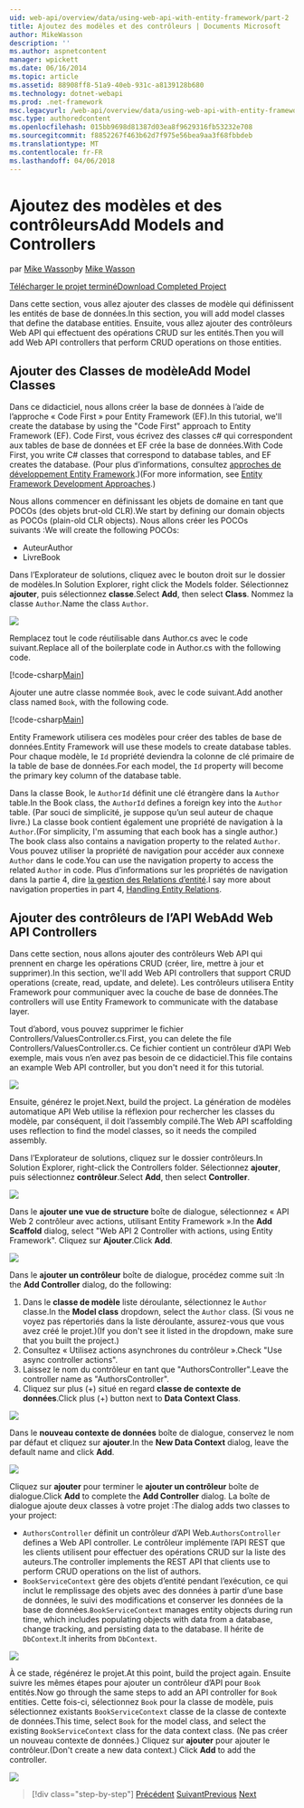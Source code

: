 ```yaml
---
uid: web-api/overview/data/using-web-api-with-entity-framework/part-2
title: Ajoutez des modèles et des contrôleurs | Documents Microsoft
author: MikeWasson
description: ''
ms.author: aspnetcontent
manager: wpickett
ms.date: 06/16/2014
ms.topic: article
ms.assetid: 88908ff8-51a9-40eb-931c-a8139128b680
ms.technology: dotnet-webapi
ms.prod: .net-framework
msc.legacyurl: /web-api/overview/data/using-web-api-with-entity-framework/part-2
msc.type: authoredcontent
ms.openlocfilehash: 015bb9698d81387d03ea8f9629316fb53232e708
ms.sourcegitcommit: f8852267f463b62d7f975e56bea9aa3f68fbbdeb
ms.translationtype: MT
ms.contentlocale: fr-FR
ms.lasthandoff: 04/06/2018
---
```

<a name="add-models-and-controllers"></a><span data-ttu-id="96582-102">Ajoutez des modèles et des contrôleurs</span><span class="sxs-lookup"><span data-stu-id="96582-102">Add Models and Controllers</span></span>
====================
<span data-ttu-id="96582-103">par [Mike Wasson](https://github.com/MikeWasson)</span><span class="sxs-lookup"><span data-stu-id="96582-103">by [Mike Wasson](https://github.com/MikeWasson)</span></span>

[<span data-ttu-id="96582-104">Télécharger le projet terminé</span><span class="sxs-lookup"><span data-stu-id="96582-104">Download Completed Project</span></span>](https://github.com/MikeWasson/BookService)

<span data-ttu-id="96582-105">Dans cette section, vous allez ajouter des classes de modèle qui définissent les entités de base de données.</span><span class="sxs-lookup"><span data-stu-id="96582-105">In this section, you will add model classes that define the database entities.</span></span> <span data-ttu-id="96582-106">Ensuite, vous allez ajouter des contrôleurs Web API qui effectuent des opérations CRUD sur les entités.</span><span class="sxs-lookup"><span data-stu-id="96582-106">Then you will add Web API controllers that perform CRUD operations on those entities.</span></span>

## <a name="add-model-classes"></a><span data-ttu-id="96582-107">Ajouter des Classes de modèle</span><span class="sxs-lookup"><span data-stu-id="96582-107">Add Model Classes</span></span>

<span data-ttu-id="96582-108">Dans ce didacticiel, nous allons créer la base de données à l’aide de l’approche « Code First » pour Entity Framework (EF).</span><span class="sxs-lookup"><span data-stu-id="96582-108">In this tutorial, we'll create the database by using the "Code First" approach to Entity Framework (EF).</span></span> <span data-ttu-id="96582-109">Code First, vous écrivez des classes c# qui correspondent aux tables de base de données et EF crée la base de données.</span><span class="sxs-lookup"><span data-stu-id="96582-109">With Code First, you write C# classes that correspond to database tables, and EF creates the database.</span></span> <span data-ttu-id="96582-110">(Pour plus d’informations, consultez [approches de développement Entity Framework](https://msdn.microsoft.com/library/ms178359%28v=vs.110%29.aspx#dbfmfcf).)</span><span class="sxs-lookup"><span data-stu-id="96582-110">(For more information, see [Entity Framework Development Approaches](https://msdn.microsoft.com/library/ms178359%28v=vs.110%29.aspx#dbfmfcf).)</span></span>

<span data-ttu-id="96582-111">Nous allons commencer en définissant les objets de domaine en tant que POCOs (des objets brut-old CLR).</span><span class="sxs-lookup"><span data-stu-id="96582-111">We start by defining our domain objects as POCOs (plain-old CLR objects).</span></span> <span data-ttu-id="96582-112">Nous allons créer les POCOs suivants :</span><span class="sxs-lookup"><span data-stu-id="96582-112">We will create the following POCOs:</span></span>

- <span data-ttu-id="96582-113">Auteur</span><span class="sxs-lookup"><span data-stu-id="96582-113">Author</span></span>
- <span data-ttu-id="96582-114">Livre</span><span class="sxs-lookup"><span data-stu-id="96582-114">Book</span></span>

<span data-ttu-id="96582-115">Dans l’Explorateur de solutions, cliquez avec le bouton droit sur le dossier de modèles.</span><span class="sxs-lookup"><span data-stu-id="96582-115">In Solution Explorer, right click the Models folder.</span></span> <span data-ttu-id="96582-116">Sélectionnez **ajouter**, puis sélectionnez **classe**.</span><span class="sxs-lookup"><span data-stu-id="96582-116">Select **Add**, then select **Class**.</span></span> <span data-ttu-id="96582-117">Nommez la classe `Author`.</span><span class="sxs-lookup"><span data-stu-id="96582-117">Name the class `Author`.</span></span>

![](part-2/_static/image1.png)

<span data-ttu-id="96582-118">Remplacez tout le code réutilisable dans Author.cs avec le code suivant.</span><span class="sxs-lookup"><span data-stu-id="96582-118">Replace all of the boilerplate code in Author.cs with the following code.</span></span>

[!code-csharp[Main](part-2/samples/sample1.cs)]

<span data-ttu-id="96582-119">Ajouter une autre classe nommée `Book`, avec le code suivant.</span><span class="sxs-lookup"><span data-stu-id="96582-119">Add another class named `Book`, with the following code.</span></span>

[!code-csharp[Main](part-2/samples/sample2.cs)]

<span data-ttu-id="96582-120">Entity Framework utilisera ces modèles pour créer des tables de base de données.</span><span class="sxs-lookup"><span data-stu-id="96582-120">Entity Framework will use these models to create database tables.</span></span> <span data-ttu-id="96582-121">Pour chaque modèle, le `Id` propriété deviendra la colonne de clé primaire de la table de base de données.</span><span class="sxs-lookup"><span data-stu-id="96582-121">For each model, the `Id` property will become the primary key column of the database table.</span></span>

<span data-ttu-id="96582-122">Dans la classe Book, le `AuthorId` définit une clé étrangère dans la `Author` table.</span><span class="sxs-lookup"><span data-stu-id="96582-122">In the Book class, the `AuthorId` defines a foreign key into the `Author` table.</span></span> <span data-ttu-id="96582-123">(Par souci de simplicité, je suppose qu’un seul auteur de chaque livre.) La classe book contient également une propriété de navigation à la `Author`.</span><span class="sxs-lookup"><span data-stu-id="96582-123">(For simplicity, I'm assuming that each book has a single author.) The book class also contains a navigation property to the related `Author`.</span></span> <span data-ttu-id="96582-124">Vous pouvez utiliser la propriété de navigation pour accéder aux connexe `Author` dans le code.</span><span class="sxs-lookup"><span data-stu-id="96582-124">You can use the navigation property to access the related `Author` in code.</span></span> <span data-ttu-id="96582-125">Plus d’informations sur les propriétés de navigation dans la partie 4, dire [la gestion des Relations d’entité](part-4.md).</span><span class="sxs-lookup"><span data-stu-id="96582-125">I say more about navigation properties in part 4, [Handling Entity Relations](part-4.md).</span></span>

## <a name="add-web-api-controllers"></a><span data-ttu-id="96582-126">Ajouter des contrôleurs de l’API Web</span><span class="sxs-lookup"><span data-stu-id="96582-126">Add Web API Controllers</span></span>

<span data-ttu-id="96582-127">Dans cette section, nous allons ajouter des contrôleurs Web API qui prennent en charge les opérations CRUD (créer, lire, mettre à jour et supprimer).</span><span class="sxs-lookup"><span data-stu-id="96582-127">In this section, we'll add Web API controllers that support CRUD operations (create, read, update, and delete).</span></span> <span data-ttu-id="96582-128">Les contrôleurs utilisera Entity Framework pour communiquer avec la couche de base de données.</span><span class="sxs-lookup"><span data-stu-id="96582-128">The controllers will use Entity Framework to communicate with the database layer.</span></span>

<span data-ttu-id="96582-129">Tout d’abord, vous pouvez supprimer le fichier Controllers/ValuesController.cs.</span><span class="sxs-lookup"><span data-stu-id="96582-129">First, you can delete the file Controllers/ValuesController.cs.</span></span> <span data-ttu-id="96582-130">Ce fichier contient un contrôleur d’API Web exemple, mais vous n’en avez pas besoin de ce didacticiel.</span><span class="sxs-lookup"><span data-stu-id="96582-130">This file contains an example Web API controller, but you don't need it for this tutorial.</span></span>

![](part-2/_static/image2.png)

<span data-ttu-id="96582-131">Ensuite, générez le projet.</span><span class="sxs-lookup"><span data-stu-id="96582-131">Next, build the project.</span></span> <span data-ttu-id="96582-132">La génération de modèles automatique API Web utilise la réflexion pour rechercher les classes du modèle, par conséquent, il doit l’assembly compilé.</span><span class="sxs-lookup"><span data-stu-id="96582-132">The Web API scaffolding uses reflection to find the model classes, so it needs the compiled assembly.</span></span>

<span data-ttu-id="96582-133">Dans l’Explorateur de solutions, cliquez sur le dossier contrôleurs.</span><span class="sxs-lookup"><span data-stu-id="96582-133">In Solution Explorer, right-click the Controllers folder.</span></span> <span data-ttu-id="96582-134">Sélectionnez **ajouter**, puis sélectionnez **contrôleur**.</span><span class="sxs-lookup"><span data-stu-id="96582-134">Select **Add**, then select **Controller**.</span></span>

![](part-2/_static/image3.png)

<span data-ttu-id="96582-135">Dans le **ajouter une vue de structure** boîte de dialogue, sélectionnez « API Web 2 contrôleur avec actions, utilisant Entity Framework ».</span><span class="sxs-lookup"><span data-stu-id="96582-135">In the **Add Scaffold** dialog, select "Web API 2 Controller with actions, using Entity Framework".</span></span> <span data-ttu-id="96582-136">Cliquez sur **Ajouter**.</span><span class="sxs-lookup"><span data-stu-id="96582-136">Click **Add**.</span></span>

![](part-2/_static/image4.png)

<span data-ttu-id="96582-137">Dans le **ajouter un contrôleur** boîte de dialogue, procédez comme suit :</span><span class="sxs-lookup"><span data-stu-id="96582-137">In the **Add Controller** dialog, do the following:</span></span>

1. <span data-ttu-id="96582-138">Dans le **classe de modèle** liste déroulante, sélectionnez le `Author` classe.</span><span class="sxs-lookup"><span data-stu-id="96582-138">In the **Model class** dropdown, select the `Author` class.</span></span> <span data-ttu-id="96582-139">(Si vous ne voyez pas répertoriés dans la liste déroulante, assurez-vous que vous avez créé le projet.)</span><span class="sxs-lookup"><span data-stu-id="96582-139">(If you don't see it listed in the dropdown, make sure that you built the project.)</span></span>
2. <span data-ttu-id="96582-140">Consultez « Utilisez actions asynchrones du contrôleur ».</span><span class="sxs-lookup"><span data-stu-id="96582-140">Check "Use async controller actions".</span></span>
3. <span data-ttu-id="96582-141">Laissez le nom du contrôleur en tant que &quot;AuthorsController&quot;.</span><span class="sxs-lookup"><span data-stu-id="96582-141">Leave the controller name as &quot;AuthorsController&quot;.</span></span>
4. <span data-ttu-id="96582-142">Cliquez sur plus (+) situé en regard **classe de contexte de données**.</span><span class="sxs-lookup"><span data-stu-id="96582-142">Click plus (+) button next to **Data Context Class**.</span></span>

![](part-2/_static/image5.png)

<span data-ttu-id="96582-143">Dans le **nouveau contexte de données** boîte de dialogue, conservez le nom par défaut et cliquez sur **ajouter**.</span><span class="sxs-lookup"><span data-stu-id="96582-143">In the **New Data Context** dialog, leave the default name and click **Add**.</span></span>

![](part-2/_static/image6.png)

<span data-ttu-id="96582-144">Cliquez sur **ajouter** pour terminer le **ajouter un contrôleur** boîte de dialogue.</span><span class="sxs-lookup"><span data-stu-id="96582-144">Click **Add** to complete the **Add Controller** dialog.</span></span> <span data-ttu-id="96582-145">La boîte de dialogue ajoute deux classes à votre projet :</span><span class="sxs-lookup"><span data-stu-id="96582-145">The dialog adds two classes to your project:</span></span>

- <span data-ttu-id="96582-146">`AuthorsController` définit un contrôleur d’API Web.</span><span class="sxs-lookup"><span data-stu-id="96582-146">`AuthorsController` defines a Web API controller.</span></span> <span data-ttu-id="96582-147">Le contrôleur implémente l’API REST que les clients utilisent pour effectuer des opérations CRUD sur la liste des auteurs.</span><span class="sxs-lookup"><span data-stu-id="96582-147">The controller implements the REST API that clients use to perform CRUD operations on the list of authors.</span></span>
- <span data-ttu-id="96582-148">`BookServiceContext` gère des objets d’entité pendant l’exécution, ce qui inclut le remplissage des objets avec des données à partir d’une base de données, le suivi des modifications et conserver les données de la base de données.</span><span class="sxs-lookup"><span data-stu-id="96582-148">`BookServiceContext` manages entity objects during run time, which includes populating objects with data from a database, change tracking, and persisting data to the database.</span></span> <span data-ttu-id="96582-149">Il hérite de `DbContext`.</span><span class="sxs-lookup"><span data-stu-id="96582-149">It inherits from `DbContext`.</span></span>

![](part-2/_static/image7.png)

<span data-ttu-id="96582-150">À ce stade, régénérez le projet.</span><span class="sxs-lookup"><span data-stu-id="96582-150">At this point, build the project again.</span></span> <span data-ttu-id="96582-151">Ensuite suivre les mêmes étapes pour ajouter un contrôleur d’API pour `Book` entités.</span><span class="sxs-lookup"><span data-stu-id="96582-151">Now go through the same steps to add an API controller for `Book` entities.</span></span> <span data-ttu-id="96582-152">Cette fois-ci, sélectionnez `Book` pour la classe de modèle, puis sélectionnez existants `BookServiceContext` classe de la classe de contexte de données.</span><span class="sxs-lookup"><span data-stu-id="96582-152">This time, select `Book` for the model class, and select the existing `BookServiceContext` class for the data context class.</span></span> <span data-ttu-id="96582-153">(Ne pas créer un nouveau contexte de données.) Cliquez sur **ajouter** pour ajouter le contrôleur.</span><span class="sxs-lookup"><span data-stu-id="96582-153">(Don't create a new data context.) Click **Add** to add the controller.</span></span>

![](part-2/_static/image8.png)

> [!div class="step-by-step"]
> <span data-ttu-id="96582-154">[Précédent](part-1.md)
> [Suivant](part-3.md)</span><span class="sxs-lookup"><span data-stu-id="96582-154">[Previous](part-1.md)
[Next](part-3.md)</span></span>
